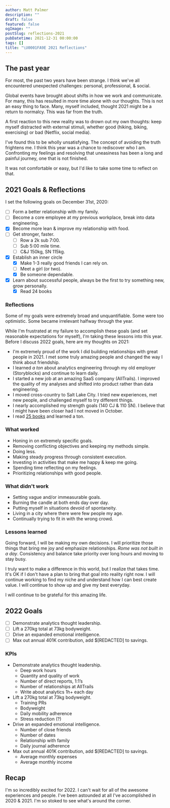 ```yaml
---
author: Matt Palmer
description: ""
draft: false
featured: false
ogImage: ""
postSlug: reflections-2021
pubDatetime: 2021-12-31 00:00:00
tags: []
title: "\U0001FA9E 2021 Reflections"
---
```


## The past year

For most, the past two years have been strange. I think we've all encountered unexpected challenges: personal, professional, & social.

Global events have brought about shifts in how we work and communicate. For many, this has resulted in more time alone with our thoughts. This is not an easy thing to face. Many, myself included, thought 2021 might be a return to normalcy. This was far from the truth.

A first reaction to this new reality was to drown out my own thoughts: keep myself distracted with external stimuli, whether good (hiking, biking, exercising) or bad (Netflix, social media).

I've found this to be wholly unsatisfying. The concept of avoiding the truth frightens me. I think this year was a chance to rediscover who I am. Confronting my feelings and resolving that uneasiness has been a long and painful journey, one that is not finished.

It was not comfortable or easy, but I'd like to take some time to reflect on that.

## 2021 Goals & Reflections

I set the following goals on December 31st, 2020:

- [ ] Form a better relationship with my family.
- [ ] Become a core employee at my previous workplace, break into data engineering.
- [x] Become more lean & improve my relationship with food.
- [ ] Get stronger, faster.
  - [ ] Row a 2k sub 7:00.
  - [ ] Sub 5:00 mile time.
  - [ ] C&J 150kg, SN 115kg.
- [x] Establish an inner circle
  - [x] Make 1-3 really good friends I can rely on.
  - [ ] Meet a girl (or two).
  - [x] Be someone dependable.
- [x] Learn about successful people, always be the first to try something new, grow personally.
  - [x] Read 24 books

### Reflections

Some of my goals were extremely broad and unquantifiable. Some were too optimistic. Some became irrelevant halfway through the year.

While I'm frustrated at my failure to accomplish these goals (and set reasonable expectations for myself), I'm taking these lessons into this year. Before I discuss 2022 goals, here are my thoughts on 2021:

- I'm extremely proud of the work I did building relationships with great people in 2021. I met some truly amazing people and changed the way I think about friendship.
- I learned _a ton_ about analytics engineering through my old employer (Storyblocks) and continue to learn daily.
- I started a new job at an amazing SaaS company (AllTrails). I improved the quality of my analyses and shifted into product rather than data engineering.
- I moved cross-country to Salt Lake City. I tried new experiences, met new people, and challenged myself to try different things.
- I nearly accomplished my strength goals (140 CJ & 110 SN). I believe that I might have been closer had I not moved in October.
- I read [25 books](https://www.goodreads.com/user_challenges/26952525) and learned a ton.

### What worked

- Honing in on extremely specific goals.
- Removing conflicting objectives and keeping my methods simple.
- Doing less.
- Making steady progress through consistent execution.
- Investing in activities that make me happy & keep me going.
- Spending time reflecting on my feelings.
- Prioritizing relationships with good people.

### What didn't work

- Setting vague and/or immeasurable goals.
- Burning the candle at both ends day over day.
- Putting myself in situations devoid of spontaneity.
- Living in a city where there were few people my age.
- Continually trying to fit in with the wrong crowd.

### Lessons learned

Going forward, I will be making my own decisions. I will prioritize those things that bring me joy and emphasize relationships. _Rome was not built in a day_. Consistency and balance take priority over long hours and moving to stay busy.

I truly want to make a difference in this world, but I realize that takes time. It's OK if I don't have a plan to bring that goal into reality right now. I will continue working to find my niche and understand how I can best create value. I will continue to show up and give my best everyday.

I will continue to be grateful for this amazing life.

<!-- <br>
<center>
{% include carousel.html height="75" unit="%" duration="7" number="1" %}
</center>
<center><i>Amazing people and places of 2021.</i></center>
<br> -->

## 2022 Goals

- [ ] Demonstrate analytics thought leadership.
- [ ] Lift a 270kg total at 73kg bodyweight.
- [ ] Drive an expanded emotional intelligence.
- [ ] Max out annual 401K contribution, add $[REDACTED] to savings.

### KPIs

- Demonstrate analytics thought leadership.
  - Deep work hours
  - Quantity and quality of work
  - Number of direct reports, 1:1’s
  - Number of relationships at AllTrails
  - Write about analytics 1h+ each day
- Lift a 270kg total at 73kg bodyweight.
  - Training PRs
  - Bodyweight
  - Daily mobility adherence
  - Stress reduction (?)
- Drive an expanded emotional intelligence.
  - Number of close friends
  - Number of dates
  - Relationship with family
  - Daily journal adherence
- Max out annual 401K contribution, add $[REDACTED] to savings.
  - Average monthly expenses
  - Average monthly income

## Recap

I'm so incredibly excited for 2022. I can't wait for all of the awesome experiences and people. I've been astounded at all I've accomplished in 2020 & 2021. I'm so stoked to see what's around the corner.
